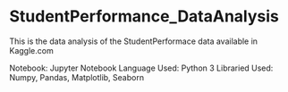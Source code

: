 # StudentPerformance_DataAnalysis

This is the data analysis of the StudentPerformace data available in Kaggle.com

Notebook: Jupyter Notebook
Language Used: Python 3
Libraried Used: Numpy, Pandas, Matplotlib, Seaborn
